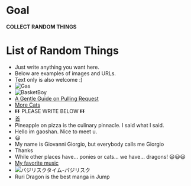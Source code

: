 # Goal 
**COLLECT RANDOM THINGS**

# List of Random Things
- Just write anything you want here. 
- Below are examples of images and URLs.
- Text only is also welcome :)
- ![Gas](https://wx3.sinaimg.cn/mw690/71fec969gy1h35p9bfdyxj20go0jg3zh.jpg "Gas Nowadays")
- ![BasketBoy](https://wx2.sinaimg.cn/bmiddle/64112046gy1h2hhq0hy7og206o06onpe.gif "Cute Boy Playing Basketball")
- [A Gentle Guide on Pulling Request](https://inf.news/en/tech/359be103453ed6ea8d37e2c366a80d06.html)
- [More Cats](https://giphy.com/explore/cat)
- ⏬⏬ PLEASE WRITE BELOW ⏬⏬
- [首](https://w.atwiki.jp/niconicomugen/pages/7146.html)
- Pineapple on pizza is the culinary pinnacle. I said what I said.
- Hello im gaoshan. Nice to meet u.
- 😃
- My name is Giovanni Giorgio, but everybody calls me Giorgio
- Thanks
- While other places have... ponies or cats... we have... dragons! 😃😃😃
- [My favorite music](https://www.youtube.com/watch?v=41c9vRZ4mB4)
- ![バジリスクタイム-バジリスク](https://user-images.githubusercontent.com/69418560/174502738-ec3a7e01-5276-4028-9531-cdfbbf36e0c6.gif)
- Ruri Dragon is the best manga in Jump
